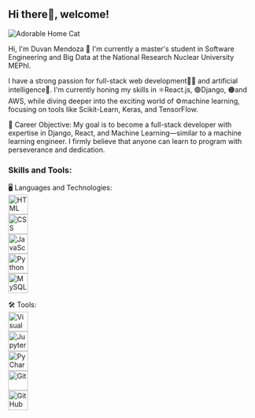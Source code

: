 ## Hi there👋, welcome!

![Adorable Home Cat](https://github.com/user-attachments/assets/6ce06de3-b9cb-45ec-900f-a4ed68c0bc6f)



Hi, I'm Duvan Mendoza 🌟
I'm currently a master's student in Software Engineering and Big Data at the National Research Nuclear University MEPhI.

I have a strong passion for full-stack web development👨‍💻 and artificial intelligence🤖. I'm currently honing my skills in ⚛React.js, 🟢Django, 🟠and AWS, while diving deeper into the exciting world of ⚙machine learning, focusing on tools like Scikit-Learn, Keras, and TensorFlow.

🎯 Career Objective:
My goal is to become a full-stack developer with expertise in Django, React, and Machine Learning—similar to a machine learning engineer. I firmly believe that anyone can learn to program with perseverance and dedication.

### Skills and Tools:
🖥️ Languages and Technologies:  
<img src="URL_HTML_LOGO" alt="HTML" width="40" height="40"/>  
<img src="URL_CSS_LOGO" alt="CSS" width="40" height="40"/>  
<img src="URL_JS_LOGO" alt="JavaScript" width="40" height="40"/>  
<img src="URL_PYTHON_LOGO" alt="Python" width="40" height="40"/>  
<img src="URL_MYSQL_LOGO" alt="MySQL" width="40" height="40"/>  

🛠️ Tools:  
<img src="[URL_VSC_LOGO](https://i.pinimg.com/736x/fb/85/c9/fb85c996bc7b9a7280502cc7fab9e681.jpg)" alt="Visual Studio Code" width="40" height="40"/>  
<img src="[URL_JUPYTER_LOGO](https://upload.wikimedia.org/wikipedia/commons/3/38/Jupyter_logo.svg)" alt="Jupyter Notebook" width="40" height="40"/>  
<img src="[URL_PYCHARM_LOGO](https://upload.wikimedia.org/wikipedia/commons/1/1d/PyCharm_Icon.svg)" alt="PyCharm" width="40" height="40"/>  
<img src="[URL_GIT_LOGO](https://upload.wikimedia.org/wikipedia/commons/e/e0/Git-logo.svg)" alt="Git" width="40" height="40"/>  
<img src="[URL_GITHUB_LOGO](https://cdn-icons-png.flaticon.com/256/25/25231.png)" alt="GitHub" width="40" height="40"/>  

